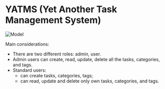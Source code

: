 # YATMS (Yet Another Task Management System)

![Model](model.png)

Main considerations:

- There are two different roles: admin, user.
- Admin users can create, read, update, delete all the tasks, categories, and tags.
- Standard users:
  - can create tasks, categories, tags;
  - can read, update and delete only own tasks, categories, and tags.
